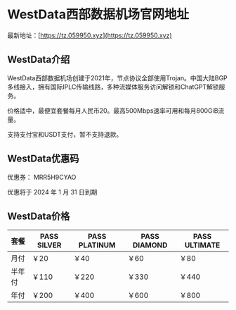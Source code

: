 # WestData西部数据机场官网地址

最新地址：[https://tz.059950.xyz](https://tz.059950.xyz)

## WestData介绍

WestData西部数据机场创建于2021年，节点协议全部使用Trojan。中国大陆BGP多线接入，拥有国际IPLC传输线路，多种流媒体服务访问解锁和ChatGPT解锁服务。

价格适中，最便宜套餐每月人民币20。最高500Mbps速率可用和每月800GiB流量。

支持支付宝和USDT支付，暂不支持退款。

## WestData优惠码

优惠券： MRR5H9CYAO

优惠将于 2024 年 1 月 31 日到期

## WestData价格

|套餐|PASS SILVER|PASS PLATINUM|PASS DIAMOND|PASS ULTIMATE|
|----|----|----|----|----|
|月付|￥20|￥40|￥60|￥80|
|半年付|￥110|￥220|￥330|￥440|
|年付|￥200|￥400|￥600|￥800|

